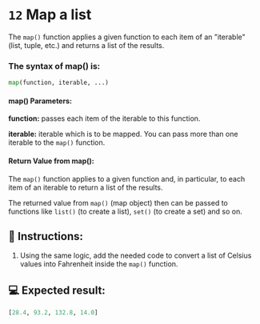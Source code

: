 # `12` Map a list

The `map()` function applies a given function to each item of an "iterable" (list, tuple, etc.) and returns a list of the results.

### The syntax of map() is:

```py
map(function, iterable, ...)
```

#### map() Parameters:

**function:** passes each item of the iterable to this function.

**iterable:** iterable which is to be mapped. You can pass more than one iterable to the `map()` function.

#### Return Value from map():

The `map()` function applies to a given function and, in particular, to each item of an iterable to return a list of the results.

The returned value from `map()` (map object) then can be passed to functions like `list()` (to create a list), `set()` (to create a set) and so on.

## 📝 Instructions:

1. Using the same logic, add the needed code to convert a list of Celsius values into Fahrenheit inside the `map()` function.

## 💻 Expected result:

```py
[28.4, 93.2, 132.8, 14.0]
```
